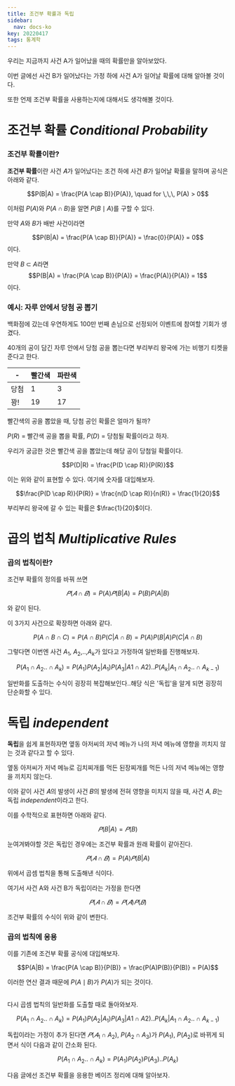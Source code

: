 ```yaml
---
title: 조건부 확률과 독립
sidebar:
  nav: docs-ko
key: 20220417
tags: 통계학
---
```


우리는 지금까지 사건 A가 일어났을 때의 확률만을 알아보았다.

이번 글에선 사건 B가 일어났다는 가정 하에 사건 A가 일어날 확률에 대해 알아볼 것이다.

또한 언제 조건부 확률을 사용하는지에 대해서도 생각해볼 것이다.

# 조건부 확률 *Conditional Probability*
### 조건부 확률이란?
<b>조건부 확률</b>이란 사건 𝐴가 일어났다는 조건 하에 사건 𝐵가 일어날 확률을 말하며 공식은 아래와 같다.
    
$$P(B|A) = \frac{P(A \cap B)}{P(A)}, \quad for \,\,\, P(A) > 0$$

이처럼 $P(A)$와 $P(A \cap B)$을 알면 $P(B \mid A)$를 구할 수 있다.

만약 $A$와 $B$가 배반 사건이라면

$$P(B|A) = \frac{P(A \cap B)}{P(A)} = \frac{0}{P(A)} = 0$$
이다.

만약 $B$ $\subset$ $A$라면
$$P(B|A) = \frac{P(A \cap B)}{P(A)} = \frac{P(A)}{P(A)} = 1$$
이다.

### 예시: 자루 안에서 당첨 공 뽑기

백화점에 갔는데 우연하게도 100만 번째 손님으로 선정되어 이벤트에 참여할 기회가 생겼다. 

40개의 공이 담긴 자루 안에서 당첨 공을 뽑는다면 부리부리 왕국에 가는 비행기 티켓을 준다고 한다. 

|-|빨간색|파란색|
|---|---|---|
|당첨|1|3|
|꽝!|19|17|

빨간색의 공을 뽑았을 때, 당첨 공인 확률은 얼마가 될까?

$P(R)$ = 빨간색 공을 뽑을 확률, $P(D)$ = 당첨될 확률이라고 하자. 

우리가 궁금한 것은 빨간색 공을 뽑았는데 해당 공이 당첨일 확률이다. 


$$P(D|R) = \frac{P(D \cap R)}{P(R)}$$

이는 위와 같이 표현할 수 있다. 여기에 숫자를 대입해보자.

$$\frac{P(D \cap R)}{P(R)} = \frac{n(D \cap R)}{n(R)} = \frac{1}{20}$$

부리부리 왕국에 갈 수 있는 확률은 $\frac{1}{20}$이다.
<br>

# 곱의 법칙 *Multiplicative Rules*

### 곱의 법칙이란?
조건부 확률의 정의를 바꿔 쓰면 

$$𝑃(𝐴 ∩ 𝐵) = P(A)𝑃(B|A) = P(B)P(A|B)$$

와 같이 된다.

이 3가지 사건으로 확장하면 아래와 같다.

$$P(A\cap B \cap C) = P(A\cap B)P(C|A \cap B) = P(A)P(B|A)P(C|A \cap B)$$

그렇다면 이번엔 사건 $A_1$, $A_2$,..,$A_k$가 있다고 가정하여 일반화를 진행해보자.

$$P(A_1\cap A_2..\cap A_k) = P(A_1)P(A_2|A_1)P(A_3|A1 \cap A2)..P(A_k|A_1 \cap A_2.. \cap A_{k-1})$$

일반화를 도출하는 수식이 굉장히 복잡해보인다..해당 식은 '독립'을 알게 되면 굉장히 단순화할 수 있다.

# 독립 *independent*
<b>독립</b>을 쉽게 표현하자면 옆동 아저씨의 저녁 메뉴가 나의 저녁 메뉴에 영향을 끼치지 않는 것과 같다고 할 수 있다.

옆동 아저씨가 저녁 메뉴로 김치찌개를 먹든 된장찌개를 먹든 나의 저녁 메뉴에는 영향을 끼치지 않는다.

이와 같이 사건 𝐴의 발생이 사건 𝐵의 발생에 전혀 영향을 미치지 않을 때, 사건 𝐴, 𝐵는 독립 *independent*이라고 한다.

이를 수학적으로 표현하면 아래와 같다.

$$𝑃(B|A) = 𝑃(B)$$

눈여겨봐야할 것은 독립인 경우에는 조건부 확률과 원래 확률이 같아진다.

$$𝑃(𝐴 ∩ 𝐵) = P(A)𝑃(B|A)$$

위에서 곱셈 법칙을 통해 도출해낸 식이다. 

여기서 사건 A와 사건 B가 독립이라는 가정을 한다면

$$𝑃(𝐴 ∩ 𝐵) = 𝑃(𝐴)𝑃(𝐵)$$

조건부 확률의 수식이 위와 같이 변한다.

### 곱의 법칙에 응용

이를 기존에 조건부 확률 공식에 대입해보자.

$$P(A|B) = \frac{P(A \cap B)}{P(B)} = \frac{P(A)P(B)}{P(B)} = P(A)$$

이러한 연산 결과 때문에 $P(A \mid B)$가 $P(A)$가 되는 것이다.

<br>
다시 곱셈 법칙의 일반화를 도출할 때로 돌아와보자.

$$P(A_1\cap A_2..\cap A_k) = P(A_1)P(A_2|A_1)P(A_3|A1 \cap A2)..P(A_k|A_1 \cap A_2.. \cap A_{k-1})$$

독립이라는 가정이 추가 된다면 $𝑃(𝐴_1 \cap A_2)$, $P(A_2 \cap A_3)$가 $P(A_1)$, $P(A_2)$로 바뀌게 되면서 식이 다음과 같이 간소화 된다.

$$P(A_1\cap A_2..\cap A_k) = P(A_1)P(A_2)P(A_3)..P(A_k)$$

다음 글에선 조건부 확률을 응용한 베이즈 정리에 대해 알아보자.
